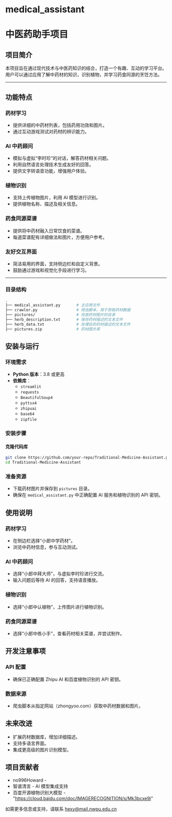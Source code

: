 # medical_assistant
# 中医药助手项目

## 项目简介
本项目旨在通过现代技术与中医药知识的结合，打造一个有趣、互动的学习平台。用户可以通过应用了解中药材的知识，识别植物，并学习药食同源的烹饪方法。

---

## 功能特点
### 药材学习
- 提供详细的中药材列表，包括药用功效和图片。
- 通过互动游戏测试对药材的辨识能力。

### AI 中药顾问
- 模拟与虚拟“李时珍”的对话，解答药材相关问题。
- 利用自然语言处理技术生成友好的回答。
- 提供文字转语音功能，增强用户体验。

### 植物识别
- 支持上传植物图片，利用 AI 模型进行识别。
- 提供植物名称、描述及相关信息。

### 药食同源菜谱
- 提供将中药材融入日常饮食的菜谱。
- 每道菜谱配有详细做法和图片，方便用户参考。

### 友好交互界面
- 简洁易用的界面，支持侧边栏和自定义背景。
- 鼓励通过游戏和视觉化手段进行学习。

---

### 目录结构
```bash
.
├── medical_assistant.py       # 主应用文件
├── crawler.py                 # 爬虫脚本，用于获取药材数据
├── pictures/                  # 存放药材图片的目录
├── herb_description.txt       # 保存药材描述的文本文件
├── herb_data.txt              # 处理后的药材描述的文本文件
├── pictures.zip               # 药材图片库

```

## 安装与运行

### 环境需求
- **Python 版本**：3.8 或更高
- **依赖库**：
  - `streamlit`
  - `requests`
  - `BeautifulSoup4`
  - `pyttsx4`
  - `zhipuai`
  - `base64`
  - `zipfile`

### 安装步骤
#### 克隆代码库
```bash
git clone https://github.com/your-repo/Traditional-Medicine-Assistant.git
cd Traditional-Medicine-Assistant
```

### 准备资源
- 下载药材图片并保存到 `pictures` 目录。
- 确保在 `medical_assistant.py` 中正确配置 AI 服务和植物识别的 API 密钥。

## 使用说明
### 药材学习
- 在侧边栏选择“小郎中学药材”。
- 浏览中药材信息，参与互动测试。

### AI 中药顾问
- 选择“小郎中拜大师”，与虚拟李时珍进行交流。
- 输入问题后等待 AI 的回答，支持语音播放。

### 植物识别
- 选择“小郎中认植物”，上传图片进行植物识别。

### 药食同源菜谱
- 选择“小郎中练小手”，查看药材相关菜谱，并尝试制作。

## 开发注意事项
### API 配置
- 确保已正确配置 Zhipu AI 和百度植物识别的 API 密钥。

### 数据来源
- 爬虫脚本从指定网站（zhongyoo.com）获取中药材数据和图片。

## 未来改进
- 扩展药材数据库，增加详细描述。
- 支持多语言界面。
- 集成更高级的图片识别模型。

## 项目贡献者
- no996Howard -
- 智谱清言 - AI 模型集成支持
- 百度开源植物识别大模型 - "https://cloud.baidu.com/doc/IMAGERECOGNITION/s/Mk3bcxe9i"

如需更多信息或支持，请联系 hexy@mail.nwpu.edu.cn 

